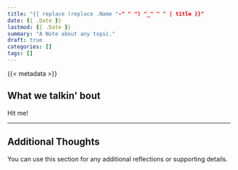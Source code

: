 ```yaml
---
title: "{{ replace (replace .Name "-" " ") "_" " " | title }}"
date: {{ .Date }}
lastmod: {{ .Date }}
summary: "A Note about any topic."
draft: true
categories: []
tags: []
---
```


{{< metadata >}}

## What we talkin' bout

Hit me!

---

## Additional Thoughts

You can use this section for any additional reflections or supporting details.
